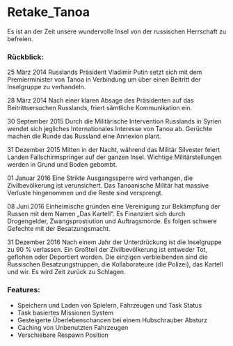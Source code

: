 # Retake_Tanoa

Es ist an der Zeit unsere wundervolle Insel von der russischen Herrschaft zu befreien. 

### Rückblick:

25 März 2014 
Russlands Präsident Vladimir Putin setzt sich mit dem Premierminister von Tanoa in Verbindung um über einen Beitritt der Inselgruppe zu verhandeln.

28 März 2014 
Nach einer klaren Absage des Präsidenten auf das Beitrittsersuchen Russlands, friert sämtliche Kommunikation ein. 

30 September 2015
Durch die Militärische Intervention Russlands in Syrien wendet sich jegliches Internationales Interesse von Tanoa ab. Gerüchte machen die Runde das Russland eine Annexion plant.

31 Dezember 2015
Mitten in der Nacht, während das Militär Silvester feiert Landen Fallschirmspringer auf der ganzen Insel. Wichtige Militärstellungen werden in Grund und Boden gebombt.

01 Januar 2016
Eine Strikte Ausgangssperre wird verhangen, die Zivilbevölkerung ist verunsichert. Das Tanoanische Militär hat massive Verluste hingenommen und die Reste sind versprengt.

08 Juni 2016
Einheimische gründen eine Vereinigung zur Bekämpfung der Russen mit dem Namen „Das Kartell“. Es Finanziert sich durch Drogengelder, Zwangsprostiution und Auftragsmorde. Es folgen schwere Gefechte mit der Besatzungsmacht.

31 Dezember 2016
Nach einem Jahr der Unterdrückung ist die Inselgruppe zu 90 % verlassen. Ein Großteil der Zivilbevölkerung ist entweder Tot, geflohen oder Deportiert worden. Die einzigen verbleibenden sind die Russischen Besatzungstruppen, die Kollaborateure (die Polizei), das Kartell und wir. Es wird Zeit zurück zu Schlagen.

### Features:

- Speichern und Laden von Spielern, Fahrzeugen und Task Status
- Task basiertes Missionen System
- Gesteigerte Überlebenschancen bei einem Hubschrauber Absturz
- Caching von Unbenutzten Fahrzeugen
- Verschiebare Respawn Position



